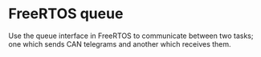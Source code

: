 # FreeRTOS queue
Use the queue interface in FreeRTOS to communicate between two tasks; one which sends CAN telegrams and another which receives them. 
